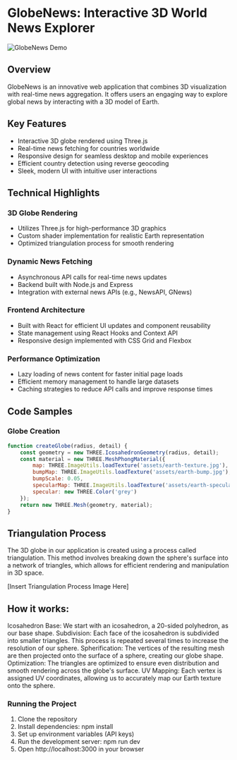 # GlobeNews: Interactive 3D World News Explorer

![GlobeNews Demo](path_to_your_demo.gif)

## Overview

GlobeNews is an innovative web application that combines 3D visualization with real-time news aggregation. It offers users an engaging way to explore global news by interacting with a 3D model of Earth.

## Key Features

- Interactive 3D globe rendered using Three.js
- Real-time news fetching for countries worldwide
- Responsive design for seamless desktop and mobile experiences
- Efficient country detection using reverse geocoding
- Sleek, modern UI with intuitive user interactions

## Technical Highlights

### 3D Globe Rendering
- Utilizes Three.js for high-performance 3D graphics
- Custom shader implementation for realistic Earth representation
- Optimized triangulation process for smooth rendering

### Dynamic News Fetching
- Asynchronous API calls for real-time news updates
- Backend built with Node.js and Express
- Integration with external news APIs (e.g., NewsAPI, GNews)

### Frontend Architecture
- Built with React for efficient UI updates and component reusability
- State management using React Hooks and Context API
- Responsive design implemented with CSS Grid and Flexbox

### Performance Optimization
- Lazy loading of news content for faster initial page loads
- Efficient memory management to handle large datasets
- Caching strategies to reduce API calls and improve response times

## Code Samples

### Globe Creation
```javascript
function createGlobe(radius, detail) {
    const geometry = new THREE.IcosahedronGeometry(radius, detail);
    const material = new THREE.MeshPhongMaterial({
        map: THREE.ImageUtils.loadTexture('assets/earth-texture.jpg'),
        bumpMap: THREE.ImageUtils.loadTexture('assets/earth-bump.jpg'),
        bumpScale: 0.05,
        specularMap: THREE.ImageUtils.loadTexture('assets/earth-specular.jpg'),
        specular: new THREE.Color('grey')
    });
    return new THREE.Mesh(geometry, material);
}
```

## Triangulation Process
The 3D globe in our application is created using a process called triangulation. This method involves breaking down the sphere's surface into a network of triangles, which allows for efficient rendering and manipulation in 3D space.

[Insert Triangulation Process Image Here]

## How it works:
Icosahedron Base: We start with an icosahedron, a 20-sided polyhedron, as our base shape.
Subdivision: Each face of the icosahedron is subdivided into smaller triangles. This process is repeated several times to increase the resolution of our sphere.
Spherification: The vertices of the resulting mesh are then projected onto the surface of a sphere, creating our globe shape.
Optimization: The triangles are optimized to ensure even distribution and smooth rendering across the globe's surface.
UV Mapping: Each vertex is assigned UV coordinates, allowing us to accurately map our Earth texture onto the sphere.


### Running the Project
1. Clone the repository
2. Install dependencies: npm install
3. Set up environment variables (API keys)
4. Run the development server: npm run dev
5. Open http://localhost:3000 in your browser
